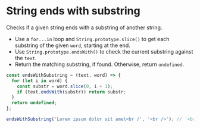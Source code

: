# String ends with substring

Checks if a given string ends with a substring of another string.

* Use a `for...in` loop and `String.prototype.slice()` to get each substring of the given `word`, starting at the end.
* Use `String.prototype.endsWith()` to check the current substring against the `text`.
* Return the matching substring, if found. Otherwise, return `undefined`.

```js
const endsWithSubstring = (text, word) => {
  for (let i in word) {
    const substr = word.slice(0, i + 1);
    if (text.endsWith(substr)) return substr;
  }
  return undefined;
};
```

```js
endsWithSubstring('Lorem ipsum dolor sit amet<br /', '<br />'); // '<br /'
```
